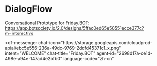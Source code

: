 # DialogFlow

Conversational Prototype for Friday.BOT: <https://app.botsociety.io/2.0/designs/5ffac0ed65e50551ecce377c?m=interactive>

<script src="https://www.gstatic.com/dialogflow-console/fast/messenger/bootstrap.js?v=1"></script>
<df-messenger
  chat-icon="https:&#x2F;&#x2F;storage.googleapis.com&#x2F;cloudprod-apiai&#x2F;ebc5e556-236a-49dc-9769-2ddfd45371c1_x.png"
  intent="WELCOME"
  chat-title="Friday.BOT"
  agent-id="2698d17a-ce1d-498e-a94e-147ad4e2bfb0"
  language-code="zh-cn"
></df-messenger>

